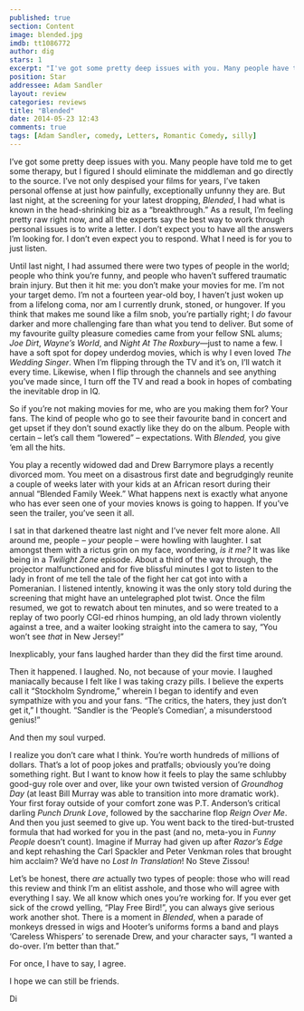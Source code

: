 ```yaml
---
published: true
section: Content
image: blended.jpg
imdb: tt1086772
author: dig
stars: 1
excerpt: "I've got some pretty deep issues with you. Many people have told me to get some therapy, but I figured I should eliminate the middleman and go directly to the source."
position: Star
addressee: Adam Sandler
layout: review
categories: reviews
title: "Blended"
date: 2014-05-23 12:43
comments: true
tags: [Adam Sandler, comedy, Letters, Romantic Comedy, silly]
---
```

<p class="Normal1">I&rsquo;ve got some pretty deep issues with you. Many people have told me to get some therapy, but I figured I should eliminate the middleman and go directly to the source. I&rsquo;ve not only despised your films for years, I&rsquo;ve taken personal offense at just how painfully, exceptionally unfunny they are. But last night, at the screening for your latest dropping, <em>Blended</em>, I had what is known in the head-shrinking biz as a &ldquo;breakthrough.&rdquo; As a result, I&rsquo;m feeling pretty raw right now, and all the experts say the best way to work through personal issues is to write a letter. I don&rsquo;t expect you to have all the answers I&rsquo;m looking for. I don&rsquo;t even expect you to respond. What I need is for you to just listen.</p>
<p class="Normal1">Until last night, I had assumed there were two types of people in the world; people who think you&rsquo;re funny, and people who haven&rsquo;t suffered traumatic brain injury. But then it hit me: you don&rsquo;t make your movies for me. I&rsquo;m not your target demo. I&rsquo;m not a fourteen year-old boy, I haven&rsquo;t just woken up from a lifelong coma, nor am I currently drunk, stoned, or hungover. If you think that makes me sound like a film snob, you&rsquo;re partially right; I <em>do</em> favour darker and more challenging fare than what you tend to deliver. But some of my favourite guilty pleasure comedies came from your fellow SNL alums; <em>Joe Dirt</em>, <em>Wayne&rsquo;s World</em>, and <em>Night At The Roxbury</em>&mdash;just to name a few. I have a soft spot for dopey underdog movies, which is why I even loved <em>The Wedding Singer</em>. When I&rsquo;m flipping through the TV and it&rsquo;s on, I&rsquo;ll watch it every time. Likewise, when I flip through the channels and see anything you&rsquo;ve made since, I turn off the TV and read a book in hopes of combating the inevitable drop in IQ.</p>
<p class="Normal1">So if you&rsquo;re not making movies for me, who are you making them for? Your fans. The kind of people who go to see their favourite band in concert and get upset if they don&rsquo;t sound exactly like they do on the album. People with certain &ndash; let&rsquo;s call them &ldquo;lowered&rdquo; &ndash; expectations. With <em>Blended,</em> you give &lsquo;em all the hits.</p>
<p class="Normal1">You play a recently widowed dad and Drew Barrymore plays a recently divorced mom. You meet on a disastrous first date and begrudgingly reunite a couple of weeks later with your kids at an African resort during their annual &ldquo;Blended Family Week.&rdquo; What happens next is exactly what anyone who has ever seen one of your movies knows is going to happen. If you&rsquo;ve seen the trailer, you&rsquo;ve seen it all.</p>
<p class="Normal1">I sat in that darkened theatre last night and I&rsquo;ve never felt more alone. All around me, people &ndash; <em>your </em>people &ndash; were howling with laughter. I sat amongst them with a rictus grin on my face, wondering, <em>is it me? </em>It was like being in a <em>Twilight Zone</em> episode. About a third of the way through, the projector malfunctioned and for five blissful minutes I got to listen to the lady in front of me tell the tale of the fight her cat got into with a Pomeranian. I listened intently, knowing it was the only story told during the screening that might have an untelegraphed plot twist. Once the film resumed, we got to rewatch about ten minutes, and so were treated to a replay of two poorly CGI-ed rhinos humping, an old lady thrown violently against a tree, and a waiter looking straight into the camera to say, &ldquo;You won&rsquo;t see <em>that</em> in New Jersey!&rdquo;</p>
<p class="Normal1">Inexplicably, your fans laughed harder than they did the first time around.</p>
<p class="Normal1">Then it happened. I laughed. No, not because of your movie. I laughed maniacally because I felt like I was taking crazy pills. I believe the experts call it &ldquo;Stockholm Syndrome,&rdquo; wherein I began to identify and even sympathize with you and your fans. &ldquo;The critics, the haters, they just don&rsquo;t get it,&rdquo; I thought. &ldquo;Sandler is the &lsquo;People&rsquo;s Comedian&rsquo;, a misunderstood genius!&rdquo;</p>
<p class="Normal1">And then my soul vurped.</p>
<p class="Normal1">I realize you don&rsquo;t care what I think. You&rsquo;re worth hundreds of millions of dollars. That&rsquo;s a lot of poop jokes and pratfalls; obviously you&rsquo;re doing something right. But I want to know how it feels to play the same schlubby good-guy role over and over, like your own twisted version of <em>Groundhog Day</em> (at least Bill Murray was able to transition into more dramatic work). Your first foray outside of your comfort zone was P.T. Anderson&rsquo;s critical darling <em>Punch Drunk Love</em>, followed by the saccharine flop <em>Reign Over Me</em>. And then you just seemed to give up. You went back to the tired-but-trusted formula that had worked for you in the past (and no, meta-you in <em>Funny People</em> doesn&rsquo;t count). Imagine if Murray had given up after <em>Razor&rsquo;s Edge</em> and kept rehashing the Carl Spackler and Peter Venkman roles that brought him acclaim? We&rsquo;d have no <em>Lost In Translation</em>! No Steve Zissou!</p>
<p class="Normal1">Let&rsquo;s be honest, there <em>are</em> actually two types of people: those who will read this review and think I&rsquo;m an elitist asshole, and those who will agree with everything I say. We all know which ones you&rsquo;re working for. If you ever get sick of the crowd yelling, &ldquo;Play Free Bird!&rdquo;, you can always give serious work another shot. There is a moment in <em>Blended</em>, when a parade of monkeys dressed in wigs and Hooter&rsquo;s uniforms forms a band and plays &lsquo;Careless Whispers&rsquo; to serenade Drew, and your character says, &ldquo;I wanted a do-over. I&rsquo;m better than that.&rdquo;</p>
<p class="Normal1">For once, I have to say, I agree.&nbsp;</p>
<p class="Normal1">I hope we can still be friends.&nbsp;</p>
<p class="Normal1">Di</p>
